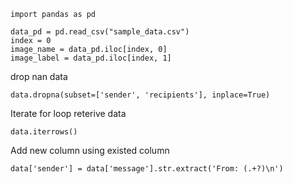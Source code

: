 ```
import pandas as pd
```
```
data_pd = pd.read_csv("sample_data.csv")
index = 0
image_name = data_pd.iloc[index, 0]
image_label = data_pd.iloc[index, 1]
```
drop nan data
```
data.dropna(subset=['sender', 'recipients'], inplace=True)
```
Iterate for loop reterive data 
```
data.iterrows()
```
Add new column using existed column
```
data['sender'] = data['message'].str.extract('From: (.+?)\n')
```
